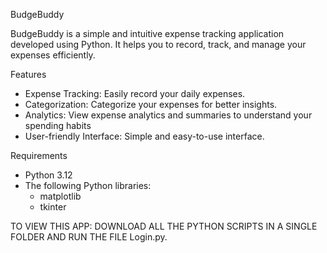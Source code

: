 BudgeBuddy

BudgeBuddy is a simple and intuitive expense tracking application developed using Python. It helps you to record, track, and manage your expenses efficiently.

Features

- Expense Tracking: Easily record your daily expenses.
- Categorization: Categorize your expenses for better insights.
- Analytics: View expense analytics and summaries to understand your spending habits
- User-friendly Interface: Simple and easy-to-use interface.

Requirements

- Python 3.12
- The following Python libraries:
  - matplotlib
  - tkinter



TO VIEW THIS APP:
DOWNLOAD ALL THE PYTHON SCRIPTS IN A SINGLE FOLDER AND RUN THE FILE Login.py.
